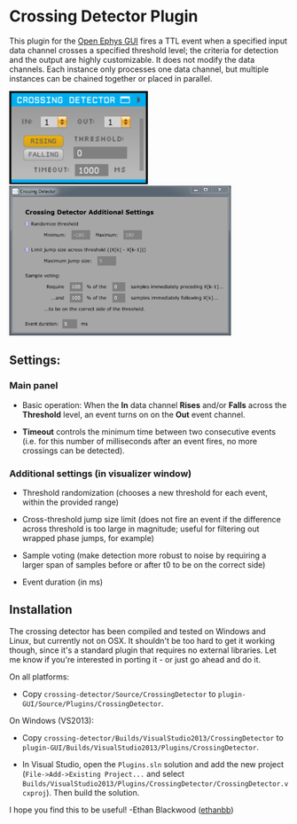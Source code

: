 # Crossing Detector Plugin

This plugin for the [Open Ephys GUI](https://github.com/open-ephys/plugin-GUI) fires a TTL event when a specified input data channel crosses a specified threshold level; the criteria for detection and the output are highly customizable. It does not modify the data channels. Each instance only processes one data channel, but multiple instances can be chained together or placed in parallel.

<img src="cd2.0_front.png" width="250" /> <img src="cd2.0_settings.PNG" width="400" />

## Settings:

### Main panel

* Basic operation: When the __In__ data channel __Rises__ and/or __Falls__ across the __Threshold__ level, an event turns on on the __Out__ event channel.

* __Timeout__ controls the minimum time between two consecutive events (i.e. for this number of milliseconds after an event fires, no more crossings can be detected).

### Additional settings (in visualizer window)

* Threshold randomization (chooses a new threshold for each event, within the provided range)

* Cross-threshold jump size limit (does not fire an event if the difference across threshold is too large in magnitude; useful for filtering out wrapped phase jumps, for example)

* Sample voting (make detection more robust to noise by requiring a larger span of samples before or after t0 to be on the correct side)

* Event duration (in ms)

## Installation

The crossing detector has been compiled and tested on Windows and Linux, but currently not on OSX. It shouldn't be too hard to get it working though, since it's a standard plugin that requires no external libraries. Let me know if you're interested in porting it - or just go ahead and do it.

On all platforms:

* Copy `crossing-detector/Source/CrossingDetector` to `plugin-GUI/Source/Plugins/CrossingDetector`.

On Windows (VS2013):

* Copy `crossing-detector/Builds/VisualStudio2013/CrossingDetector` to `plugin-GUI/Builds/VisualStudio2013/Plugins/CrossingDetector`.

* In Visual Studio, open the `Plugins.sln` solution and add the new project (`File->Add->Existing Project...` and select `Builds/VisualStudio2013/Plugins/CrossingDetector/CrossingDetector.vcxproj`). Then build the solution.

I hope you find this to be useful!
-Ethan Blackwood ([ethanbb](https://github.com/ethanbb))
